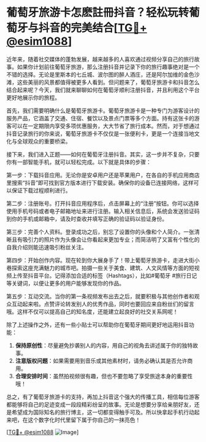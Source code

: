# 葡萄牙旅游卡怎麽註冊抖音？轻松玩转葡萄牙与抖音的完美结合[[TG💪+ @esim1088](https://t.me/s/esim1088)]

近年来，随着社交媒体的蓬勃发展，越来越多的人喜欢通过视频分享自己的旅行故事。如果你计划前往葡萄牙旅游，那么注册抖音并记录下你的旅行趣事绝对是一个不错的选择。无论是里斯本的七丘城、波尔图的醉人酒庄，还是阿尔加维的金色沙滩，这些美丽的风景都值得被更多人看到。但问题来了，葡萄牙旅游卡和抖音怎么结合起来呢？今天，我们就来聊聊如何在葡萄牙顺利注册抖音，并且利用这个平台更好地展示你的旅程。

首先，我们需要明确什么是葡萄牙旅游卡。葡萄牙旅游卡是一种专门为游客设计的服务产品，它涵盖了交通、住宿、餐饮以及景点门票等多个方面。持有这张卡的游客可以在一定期限内享受多项优惠服务，大大节省了旅行成本。然而，对于想通过抖音记录旅行的你来说，葡萄牙旅游卡不仅仅是一张便利卡，更是一个连接当地文化与全球观众的重要桥梁。

接下来，我们进入正题——如何在葡萄牙注册抖音。其实，这一步并不复杂，只要你有一部智能手机，就可以轻松完成。以下就是具体的步骤：

第一步：下载抖音应用。无论你是安卓用户还是苹果用户，在各自的手机应用商店里搜索“抖音”即可找到官方版本进行下载安装。确保你的设备已连接网络，这样可以保证下载过程顺利进行。

第二步：注册账号。打开抖音应用程序后，点击屏幕上的“注册”按钮。你可以选择使用手机号码或者电子邮箱地址来进行注册。输入相关信息后，系统会发送验证码到你的手机或邮箱中，请及时查收并填写正确的验证码以验证身份。

第三步：完善个人资料。登录成功之后，别忘了设置你的头像和个人简介。一张清晰且有吸引力的照片作为头像会让你看起来更加专业；而简洁明了又富有个性化的自我介绍则能迅速吸引粉丝关注。

第四步：开始创作内容。现在轮到你大展身手了！带上葡萄牙旅游卡，走进大街小巷探索这座充满魅力的城市吧。拍摄一些关于美食、建筑、人文风情等方面的短视频上传至抖音平台。记得添加合适的标签（Hashtags），比如#葡萄牙 #旅行日记等关键词，以便让更多的用户能够发现你的作品。

第五步：互动交流。当你的第一条视频发布出去之后，就要积极与其他创作者和观众互动起来啦。点赞评论转发别人的优秀作品，同时也要回应来自粉丝们的留言哦。这样不仅可以提高自己的知名度，还能建立起良好的社交关系网呢！

除了上述操作之外，还有一些小贴士可以帮助你在葡萄牙期间更好地运用抖音功能：

1. **保持原创性**：尽量避免抄袭别人的内容，用自己的视角去讲述属于你的独特故事。
2. **注意版权问题**：如果需要用到音乐或其他素材时，请务必确认其是否允许商用。
3. **合理安排时间**：虽然拍视频很有趣，但也不要忽略了享受旅途本身的重要性哦！

总之，有了葡萄牙旅游卡的支持，再加上抖音这个强大的传播工具，相信每位游客都能够将自己的足迹变成一段段精彩纷呈的故事。无论是想要分享给亲朋好友，还是希望成为国际知名的旅行博主，这一切都变得触手可及。所以快拿起手机行动起来吧，在这个数字化时代里留下属于你自己的一抹亮色！

[[TG💪+ @esim1088](https://t.me/s/esim1088) ![Image](https://i.postimg.cc/4NQfJmqS/Snipaste-2025-05-13-00-14-12.png)]